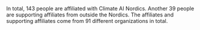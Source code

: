 In total, 143 people are affiliated with Climate AI Nordics. Another 39 people are supporting affiliates from outside the Nordics. The affiliates and supporting affiliates come from 91 different organizations in total.
